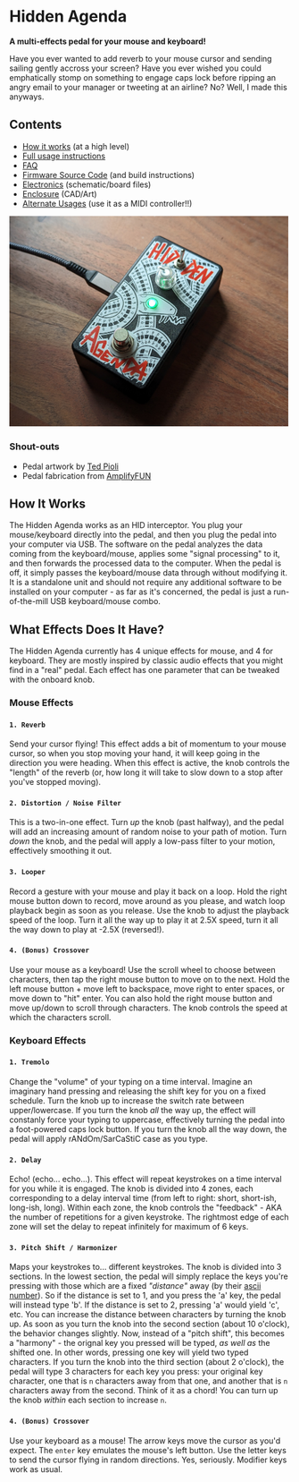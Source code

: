 # Hidden Agenda
 **A multi-effects pedal for your mouse and keyboard!**

 Have you ever wanted to add reverb to your mouse cursor and sending sailing gently accross your screen? Have you ever wished you could emphatically stomp on something to engage caps lock before ripping an angry email to your manager or tweeting at an airline? No? Well, I made this anyways.

 ## Contents
 * [How it works](#how-it-works) (at a high level)
 * [Full usage instructions](.docs/usage/)
 * [FAQ](.docs/faq/)
 * [Firmware Source Code](firmware/) (and build instructions)
 * [Electronics](hardware/) (schematic/board files)
 * [Enclosure](enclosure/) (CAD/Art)
 * [Alternate Usages](./circuitpython/) (use it as a MIDI controller!!)

 [<img src=".docs/hidden_agenda_header.jpg" width="500"/>](.docs/hidden_agenda_header.jpg)

 ### Shout-outs
 * Pedal artwork by [Ted Pioli](https://www.tedp.io/)
 * Pedal fabrication from [AmplifyFUN](https://amplifyfun.com/)

 ## How It Works

 The Hidden Agenda works as an HID interceptor. You plug your mouse/keyboard directly into the pedal, and then you plug the pedal into your computer via USB. The software on the pedal analyzes the data coming from the keyboard/mouse, applies some "signal processing" to it, and then forwards the processed data to the computer. When the pedal is off, it simply passes the keyboard/mouse data through without modifying it. It is a standalone unit and should not require any additional software to be installed on your computer - as far as it's concerned, the pedal is just a run-of-the-mill USB keyboard/mouse combo.

 ## What Effects Does It Have?

 The Hidden Agenda currently has 4 unique effects for mouse, and 4 for keyboard. They are mostly inspired by classic audio effects that you might find in a "real" pedal. Each effect has one parameter that can be tweaked with the onboard knob.

 ### Mouse Effects
 #### `1. Reverb`
 Send your cursor flying! This effect adds a bit of momentum to your mouse cursor, so when you stop moving your hand, it will keep going in the direction you were heading. When this effect is active, the knob controls the "length" of the reverb (or, how long it will take to slow down to a stop after you've stopped moving).

 #### `2. Distortion / Noise Filter`
 This is a two-in-one effect. Turn _up_ the knob (past halfway), and the pedal will add an increasing amount of random noise to your path of motion. Turn _down_ the knob, and the pedal will apply a low-pass filter to your motion, effectively smoothing it out. 

 #### `3. Looper`
 Record a gesture with your mouse and play it back on a loop. Hold the right mouse button down to record, move around as you please, and watch loop playback begin as soon as you release. Use the knob to adjust the playback speed of the loop. Turn it all the way up to play it at 2.5X speed, turn it all the way down to play at -2.5X (reversed!).

 #### `4. (Bonus) Crossover`
 Use your mouse as a keyboard! Use the scroll wheel to choose between characters, then tap the right mouse button to move on to the next. Hold the left mouse button + move left to backspace, move right to enter spaces, or move down to "hit" enter. You can also hold the right mouse button and move up/down to scroll through characters. The knob controls the speed at which the characters scroll.

 ### Keyboard Effects
 #### `1. Tremolo`
 Change the "volume" of your typing on a time interval. Imagine an imaginary hand pressing and releasing the shift key for you on a fixed schedule. Turn the knob up to increase the switch rate between upper/lowercase. If you turn the knob _all_ the way up, the effect will constanly force your typing to uppercase, effectively turning the pedal into a foot-powered caps lock button. If you turn the knob all the way down, the pedal will apply rANdOm/SarCaStiC case as you type.

 #### `2. Delay`
 Echo! (echo... echo...). This effect will repeat keystrokes on a time interval for you while it is engaged. The knob is divided into 4 zones, each corresponding to a delay interval time (from left to right: short, short-ish, long-ish, long). Within each zone, the knob controls the "feedback" - AKA the number of repetitions for a given keystroke. The rightmost edge of each zone will set the delay to repeat infinitely for maximum of 6 keys.

 #### `3. Pitch Shift / Harmonizer`
 Maps your keystrokes to... different keystrokes. The knob is divided into 3 sections. In the lowest section, the pedal will simply replace the keys you're pressing with those which are a fixed _"distance"_ away (by their [ascii number](https://www.asciitable.com/)). So if the distance is set to 1, and you press the 'a' key, the pedal will instead type 'b'. If the distance is set to 2, pressing 'a' would yield 'c', etc. You can increase the distance between characters by turning the knob up. As soon as you turn the knob into the second section (about 10 o'clock), the behavior changes slightly. Now, instead of a "pitch shift", this becomes a "harmony" - the orignal key you pressed will be typed, _as well as_ the shifted one. In other words, pressing one key will yield two typed characters. If you turn the knob into the third section (about 2 o'clock), the pedal will type 3 characters for each key you press: your original key character, one that is `n` characters away from that one, and another that is `n` characters away from the second. Think of it as a chord! You can turn up the knob _within_ each section to increase `n`.

 #### `4. (Bonus) Crossover`
 Use your keyboard as a mouse! The arrow keys move the cursor as you'd expect. The `enter` key emulates the mouse's left button. Use the letter keys to send the cursor flying in random directions. Yes, seriously. Modifier keys work as usual.